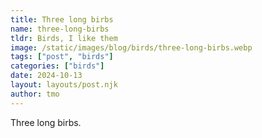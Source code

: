 ```yaml
---
title: Three long birbs
name: three-long-birbs
tldr: Birds, I like them
image: /static/images/blog/birds/three-long-birbs.webp
tags: ["post", "birds"]
categories: ["birds"]
date: 2024-10-13
layout: layouts/post.njk
author: tmo
---
```


Three long birbs.
